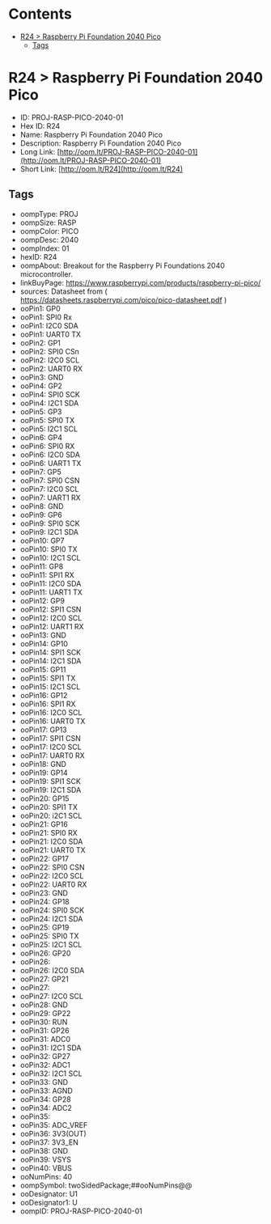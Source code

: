 



Contents
========

* [R24 > Raspberry Pi Foundation 2040 Pico](#r24--raspberry-pi-foundation-2040-pico)
	* [Tags](#tags)

# R24 > Raspberry Pi Foundation 2040 Pico

- ID: PROJ-RASP-PICO-2040-01
- Hex ID: R24
- Name: Raspberry Pi Foundation 2040 Pico
- Description: Raspberry Pi Foundation 2040 Pico
- Long Link: [http://oom.lt/PROJ-RASP-PICO-2040-01](http://oom.lt/PROJ-RASP-PICO-2040-01)
- Short Link: [http://oom.lt/R24](http://oom.lt/R24)

## Tags

- oompType: PROJ
- oompSize: RASP
- oompColor: PICO
- oompDesc: 2040
- oompIndex: 01
- hexID: R24
- oompAbout: Breakout for the Raspberry Pi Foundations 2040 microcontroller.
- linkBuyPage: https://www.raspberrypi.com/products/raspberry-pi-pico/
- sources: Datasheet from ( https://datasheets.raspberrypi.com/pico/pico-datasheet.pdf )
- ooPin1: GP0
- ooPin1: SPI0 Rx
- ooPin1: I2C0 SDA
- ooPin1: UART0 TX
- ooPin2: GP1
- ooPin2: SPI0 CSn
- ooPin2: I2C0 SCL
- ooPin2: UART0 RX
- ooPin3: GND
- ooPin4: GP2
- ooPin4: SPI0 SCK
- ooPin4: I2C1 SDA
- ooPin5: GP3
- ooPin5: SPI0 TX
- ooPin5: I2C1 SCL
- ooPin6: GP4
- ooPin6: SPI0 RX
- ooPin6: I2C0 SDA
- ooPin6: UART1 TX
- ooPin7: GP5
- ooPin7: SPI0 CSN
- ooPin7: I2C0 SCL
- ooPin7: UART1 RX
- ooPin8: GND
- ooPin9: GP6
- ooPin9: SPI0 SCK
- ooPin9: I2C1 SDA
- ooPin10: GP7
- ooPin10: SPI0 TX
- ooPin10: I2C1 SCL
- ooPin11: GP8
- ooPin11: SPI1 RX
- ooPin11: I2C0 SDA
- ooPin11: UART1 TX
- ooPin12: GP9
- ooPin12: SPI1 CSN
- ooPin12: I2C0 SCL
- ooPin12: UART1 RX
- ooPin13: GND
- ooPin14: GP10
- ooPin14: SPI1 SCK
- ooPin14: I2C1 SDA
- ooPin15: GP11
- ooPin15: SPI1 TX
- ooPin15: I2C1 SCL
- ooPin16: GP12
- ooPin16: SPI1 RX
- ooPin16: I2C0 SCL
- ooPin16: UART0 TX
- ooPin17: GP13
- ooPin17: SPI1 CSN
- ooPin17: I2C0 SCL
- ooPin17: UART0 RX
- ooPin18: GND
- ooPin19: GP14
- ooPin19: SPI1 SCK
- ooPin19: I2C1 SDA
- ooPin20: GP15
- ooPin20: SPI1 TX
- ooPin20: i2C1 SCL
- ooPin21: GP16
- ooPin21: SPI0 RX
- ooPin21: I2C0 SDA
- ooPin21: UART0 TX
- ooPin22: GP17
- ooPin22: SPI0 CSN
- ooPin22: I2C0 SCL
- ooPin22: UART0 RX
- ooPin23: GND
- ooPin24: GP18
- ooPin24: SPI0 SCK
- ooPin24: I2C1 SDA
- ooPin25: GP19
- ooPin25: SPI0 TX
- ooPin25: I2C1 SCL
- ooPin26: GP20
- ooPin26: 
- ooPin26: I2C0 SDA
- ooPin27: GP21
- ooPin27: 
- ooPin27: I2C0 SCL
- ooPin28: GND
- ooPin29: GP22
- ooPin30: RUN
- ooPin31: GP26
- ooPin31: ADC0
- ooPin31: I2C1 SDA
- ooPin32: GP27
- ooPin32: ADC1
- ooPin32: I2C1 SCL
- ooPin33: GND
- ooPin33: AGND
- ooPin34: GP28
- ooPin34: ADC2
- ooPin35: 
- ooPin35: ADC_VREF
- ooPin36: 3V3(OUT)
- ooPin37: 3V3_EN
- ooPin38: GND
- ooPin39: VSYS
- ooPin40: VBUS
- ooNumPins: 40
- oompSymbol: twoSidedPackage;##ooNumPins@@
- ooDesignator: U1
- ooDesignator1: U
- oompID: PROJ-RASP-PICO-2040-01
